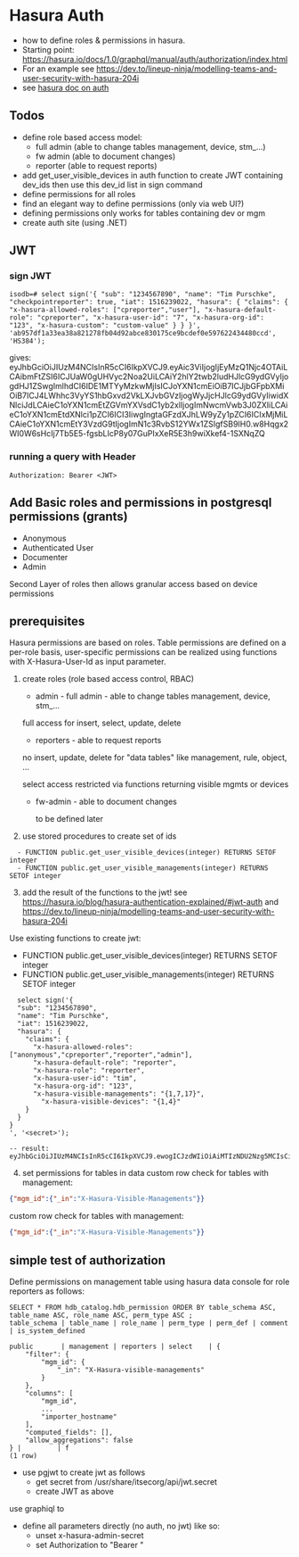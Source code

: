 # Hasura Auth
- how to define roles & permissions in hasura.
- Starting point: https://hasura.io/docs/1.0/graphql/manual/auth/authorization/index.html
- For an example see <https://dev.to/lineup-ninja/modelling-teams-and-user-security-with-hasura-204i>
- see [hasura doc on auth](https://hasura.io/docs/1.0/graphql/manual/auth/authorization/roles-variables.html)

## Todos
- define role based access model:
  - full admin (able to change tables management, device, stm_...)
  - fw admin (able to document changes)
  - reporter (able to request reports)
- add get_user_visible_devices in auth function to create JWT containing dev_ids then use this dev_id list in sign command
- define permissions for all roles
- find an elegant way to define permissions (only via web UI?)
- defining permissions only works for tables containing dev or mgm
- create auth site (using .NET)

## JWT
### sign JWT

```console
isodb=# select sign('{ "sub": "1234567890", "name": "Tim Purschke", "checkpointreporter": true, "iat": 1516239022, "hasura": { "claims": { "x-hasura-allowed-roles": ["cpreporter","user"], "x-hasura-default-role": "cpreporter", "x-hasura-user-id": "7", "x-hasura-org-id": "123", "x-hasura-custom": "custom-value" } } }', 'ab957df1a33ea38a821278fb04d92abce830175ce9bcdef0e597622434480ccd', 'HS384');
```

gives: eyJhbGciOiJIUzM4NCIsInR5cCI6IkpXVCJ9.eyAic3ViIjogIjEyMzQ1Njc4OTAiLCAibmFtZSI6ICJUaW0gUHVyc2Noa2UiLCAiY2hlY2twb2ludHJlcG9ydGVyIjogdHJ1ZSwgImlhdCI6IDE1MTYyMzkwMjIsICJoYXN1cmEiOiB7ICJjbGFpbXMiOiB7ICJ4LWhhc3VyYS1hbGxvd2VkLXJvbGVzIjogWyJjcHJlcG9ydGVyIiwidXNlciJdLCAieC1oYXN1cmEtZGVmYXVsdC1yb2xlIjogImNwcmVwb3J0ZXIiLCAieC1oYXN1cmEtdXNlci1pZCI6ICI3IiwgIngtaGFzdXJhLW9yZy1pZCI6ICIxMjMiLCAieC1oYXN1cmEtY3VzdG9tIjogImN1c3RvbS12YWx1ZSIgfSB9IH0.w8Hqgx2WI0W6sHcIj7Tb5E5-fgsbLIcP8y07GuPIxXeR5E3h9wiXkef4-1SXNqZQ

### running a query with Header

```console
Authorization: Bearer <JWT>
```

## Add Basic roles and permissions in postgresql permissions (grants)
- Anonymous
- Authenticated User
- Documenter
- Admin

Second Layer of roles then allows granular access based on device permissions

## prerequisites
Hasura permissions are based on roles. Table permissions are defined on a per-role basis, user-specific permissions can be realized using functions with X-Hasura-User-Id as input parameter.

1) create roles (role based access control, RBAC)
     - admin - full admin - able to change tables management, device, stm_...
     
      full access for insert, select, update, delete
     - reporters - able to request reports
     
      no  insert, update, delete for "data tables" like management, rule, object, ...
      
      select access restricted via functions returning visible mgmts or devices
      
    - fw-admin - able to document changes
    
      to be defined later

2) use stored procedures to create set of ids
~~~console
  - FUNCTION public.get_user_visible_devices(integer) RETURNS SETOF integer
  - FUNCTION public.get_user_visible_managements(integer) RETURNS SETOF integer 
~~~

3) add the result of the functions to the jwt!
see <https://hasura.io/blog/hasura-authentication-explained/#jwt-auth> and <https://dev.to/lineup-ninja/modelling-teams-and-user-security-with-hasura-204i>

Use existing functions to create jwt:
  - FUNCTION public.get_user_visible_devices(integer) RETURNS SETOF integer
  - FUNCTION public.get_user_visible_managements(integer) RETURNS SETOF integer 

~~~console
  select sign('{
  "sub": "1234567890",
  "name": "Tim Purschke",
  "iat": 1516239022,
  "hasura": {
    "claims": {
      "x-hasura-allowed-roles": ["anonymous","cpreporter","reporter","admin"],
      "x-hasura-default-role": "reporter",
      "x-hasura-role": "reporter",
      "x-hasura-user-id": "tim",
      "x-hasura-org-id": "123",
      "x-hasura-visible-managements": "{1,7,17}",
	    "x-hasura-visible-devices": "{1,4}"
    }
  }
}
', '<secret>');

-- result: eyJhbGciOiJIUzM4NCIsInR5cCI6IkpXVCJ9.ewogICJzdWIiOiAiMTIzNDU2Nzg5MCIsCiAgIm5hbWUiOiAiVGltIFB1cnNjaGtlIiwKICAiaWF0IjogMTUxNjIzOTAyMiwKICAiaGFzdXJhIjogewogICAgImNsYWltcyI6IHsKICAgICAgIngtaGFzdXJhLWFsbG93ZWQtcm9sZXMiOiBbImFub255bW91cyIsImNwcmVwb3J0ZXIiLCJyZXBvcnRlciIsImFkbWluIl0sCiAgICAgICJ4LWhhc3VyYS1kZWZhdWx0LXJvbGUiOiAicmVwb3J0ZXIiLAogICAgICAieC1oYXN1cmEtcm9sZSI6ICJyZXBvcnRlciIsCiAgICAgICJ4LWhhc3VyYS11c2VyLWlkIjogInRpbSIsCiAgICAgICJ4LWhhc3VyYS1vcmctaWQiOiAiMTIzIgogICAgfQogIH0KfQo.KYpM7Tcg4DJT1G8ps1rTfCdfL3nJWp5tBzz5lMayAO2x1Sl5X2PkdmzhdPr7sxzM

~~~

4) set permissions for tables in data
custom row check for tables with management: 
~~~json
{"mgm_id":{"_in":"X-Hasura-Visible-Managements"}}
~~~
custom row  check for tables with management: 
~~~json
{"mgm_id":{"_in":"X-Hasura-Visible-Managements"}}
~~~

## simple test of authorization

Define permissions on management table using hasura data console for role reporters as follows:

~~~console
SELECT * FROM hdb_catalog.hdb_permission ORDER BY table_schema ASC, table_name ASC, role_name ASC, perm_type ASC ;
table_schema | table_name | role_name | perm_type | perm_def | comment | is_system_defined 

public       | management | reporters | select    | {
    "filter": {
        "mgm_id": {
            "_in": "X-Hasura-visible-managements"
        }
    },
    "columns": [
        "mgm_id",
        ...
        "importer_hostname"
    ],
    "computed_fields": [],
    "allow_aggregations": false
} |         | f
(1 row)
~~~

- use pgjwt to create jwt as follows
  - get secret from /usr/share/itsecorg/api/jwt.secret
  - create JWT as above

use graphiql to
- define all parameters directly (no auth, no jwt) like so:
  - unset x-hasura-admin-secret
  - set Authorization to "Bearer <JWT>"
